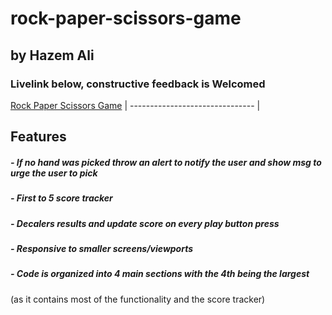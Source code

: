 #  rock-paper-scissors-game 
## by Hazem Ali

### Livelink below, constructive feedback is Welcomed
[Rock Paper Scissors Game](https://mrasksalot.github.io/rock-paper-scissors-game/)
| ------------------------------- |

## Features

##### - If no hand was picked throw an alert to notify the user and show msg to urge the user to pick

##### - First to 5 score tracker

##### - Decalers results and update score on every play button press

##### - Responsive to smaller screens/viewports

##### - Code is organized into 4 main sections with the 4th being the largest 
(as it contains most of the functionality and the score tracker)





